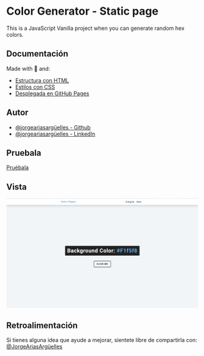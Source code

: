 # Color Generator - Static page

This is a JavaScript Vanilla project when you can generate random hex colors.

## Documentación

Made with :green_heart: and:

- [Estructura con HTML](https://developer.mozilla.org/es/docs/Web/HTML)
- [Estilos con CSS](https://developer.mozilla.org/es/docs/Web/CSS)
- [Desplegada en GitHub Pages](https://pages.github.com)

## Autor

- [@jorgeariasargüelles - Github](https://github.com/jorgearguellles)
- [@jorgeariasargüelles - LinkedIn](https://www.linkedin.com/in/jorgeariasarguelles/)

## Pruebala

[Pruébala](https://jorgearguellles.github.io/colorGenerator/)

## Vista

![App Screenshot](https://github.com/jorgearguellles/colorGenerator/blob/main/img/1.png)

## Retroalimentación

Si tienes alguna idea que ayude a mejorar, sientete libre de compartirla con: [@JorgeAriasArgüelles](https://www.linkedin.com/in/jorgeariasarguelles/)
